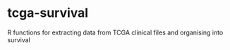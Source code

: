 # tcga-survival
R functions for extracting data from TCGA clinical files and organising into survival
